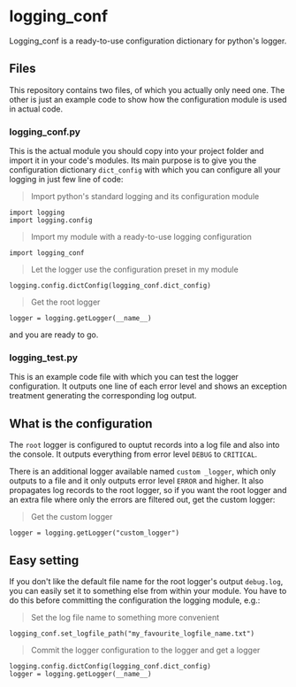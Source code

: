 # logging_conf
Logging_conf is a ready-to-use configuration dictionary for python's logger.

## Files
This repository contains two files, of which you actually only need one. The other is just an example code to show how the configuration module is used in actual code.

### logging_conf.py
This is the actual module you should copy into your project folder and import it in your code's modules. Its main purpose is to give you the configuration dictionary `dict_config` with which you can configure all your logging in just few line of code:

> Import python's standard logging and its configuration module
```
import logging
import logging.config
```

> Import my module with a ready-to-use logging configuration
```
import logging_conf
```

> Let the logger use the configuration preset in my module
```
logging.config.dictConfig(logging_conf.dict_config)
```

> Get the root logger
```
logger = logging.getLogger(__name__)
```

and you are ready to go.

### logging_test.py
This is an example code file with which you can test the logger configuration. It outputs one line of each error level and shows an exception treatment generating the corresponding log output.

## What is the configuration
The `root` logger is configured to ouptut records into a log file and also into the console. It outputs everything from error level `DEBUG` to `CRITICAL`.

There is an additional logger available named `custom _logger`, which only outputs to a file and it only outputs error level `ERROR` and higher. It also propagates log records to the root logger, so if you want the root logger and an extra file where only the errors are filtered out, get the custom logger:

> Get the custom logger
```
logger = logging.getLogger("custom_logger")
```

## Easy setting
If you don't like the default file name for the root logger's output `debug.log`, you can easily set it to something else from within your module. You have to do this before committing the configuration the logging module, e.g.:

> Set the log file name to something more convenient
```
logging_conf.set_logfile_path("my_favourite_logfile_name.txt")
```
> Commit the logger configuration to the logger and get a logger
```
logging.config.dictConfig(logging_conf.dict_config)
logger = logging.getLogger(__name__)
```
